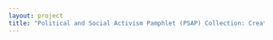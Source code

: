```yaml
--- 
layout: project 
title: "Political and Social Activism Pamphlet (PSAP) Collection: Creating Multiple-point Access through Archival Description and Cataloging" 
---
```



